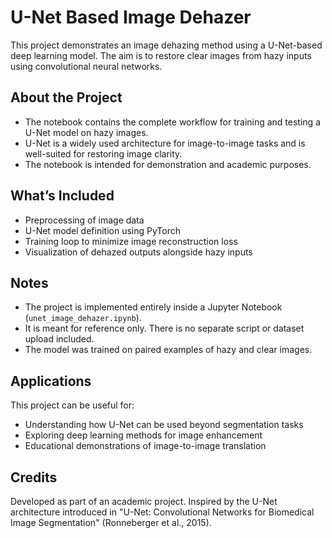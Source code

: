 # U-Net Based Image Dehazer

This project demonstrates an image dehazing method using a U-Net-based deep learning model. The aim is to restore clear images from hazy inputs using convolutional neural networks.

## About the Project

- The notebook contains the complete workflow for training and testing a U-Net model on hazy images.
- U-Net is a widely used architecture for image-to-image tasks and is well-suited for restoring image clarity.
- The notebook is intended for demonstration and academic purposes.

## What’s Included

- Preprocessing of image data
- U-Net model definition using PyTorch
- Training loop to minimize image reconstruction loss
- Visualization of dehazed outputs alongside hazy inputs

## Notes

- The project is implemented entirely inside a Jupyter Notebook (`unet_image_dehazer.ipynb`).
- It is meant for reference only. There is no separate script or dataset upload included.
- The model was trained on paired examples of hazy and clear images.

## Applications

This project can be useful for:
- Understanding how U-Net can be used beyond segmentation tasks
- Exploring deep learning methods for image enhancement
- Educational demonstrations of image-to-image translation

## Credits

Developed as part of an academic project. Inspired by the U-Net architecture introduced in "U-Net: Convolutional Networks for Biomedical Image Segmentation" (Ronneberger et al., 2015).
